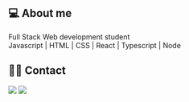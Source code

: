 ## 💻 About me

<div>Full Stack Web development student</div>
Javascript | HTML | CSS | React | Typescript | Node



## 🤝🏼 Contact

<div>
<a href="https://www.linkedin.com/in/rodrigo-firmo/" target="_blank"><img src="https://img.shields.io/badge/-LinkedIn-%230077B5?style=for-the-badge&logo=linkedin&logoColor=white" target="_blank"></a>  
<a href = "mailto:rfirmos@gmail.com"><img src="https://img.shields.io/badge/Gmail-D14836?style=for-the-badge&logo=gmail&logoColor=white" target="_blank"></a>
</div>
